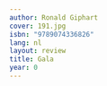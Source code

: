 ```yaml
---
author: Ronald Giphart
cover: 191.jpg
isbn: "9789074336826"
lang: nl
layout: review
title: Gala
year: 0
---
```

